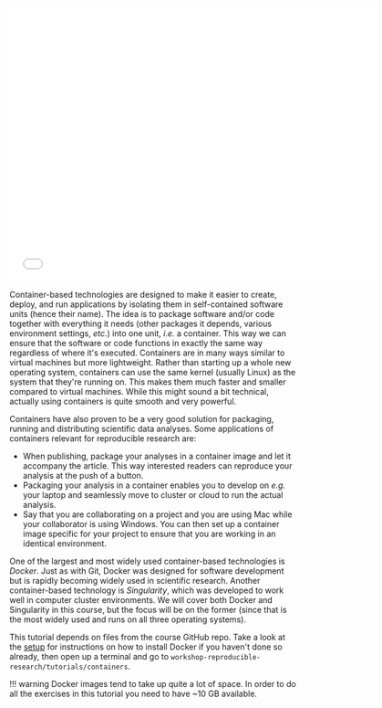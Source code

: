 <iframe id="iframepdf" src="../../../lectures/containers/containers-support.pdf" frameborder="0" width="640" height="480" allowfullscreen="true" mozallowfullscreen="true" webkitallowfullscreen="true"></iframe>
 
<!---
https://docs.google.com/presentation/d/1gWNiLsDgE8g85QieaXy2nDjWfLI-oIFOp3bpGOlQgNs/edit#slide=id.g250c60d4a41_0_5
--->

Container-based technologies are designed to make it easier to create, deploy,
and run applications by isolating them in self-contained software units (hence
their name). The idea is to package software and/or code together with
everything it needs (other packages it depends, various environment settings,
*etc.*) into one unit, *i.e.* a container. This way we can ensure that the
software or code functions in exactly the same way regardless of where it's
executed. Containers are in many ways similar to virtual machines but more
lightweight. Rather than starting up a whole new operating system, containers
can use the same kernel (usually Linux) as the system that they're running on.
This makes them much faster and smaller compared to virtual machines. While
this might sound a bit technical, actually using containers is quite smooth and
very powerful.

Containers have also proven to be a very good solution for packaging, running
and distributing scientific data analyses. Some applications of containers
relevant for reproducible research are:

* When publishing, package your analyses in a container image and let it
  accompany the article. This way interested readers can reproduce your analysis
  at the push of a button.
* Packaging your analysis in a container enables you to develop on *e.g.* your
  laptop and seamlessly move to cluster or cloud to run the actual analysis.
* Say that you are collaborating on a project and you are using Mac while your
  collaborator is using Windows. You can then set up a container image specific
  for your project to ensure that you are working in an identical environment.

One of the largest and most widely used container-based technologies is
*Docker*. Just as with Git, Docker was designed for software development but is
rapidly becoming widely used in scientific research. Another container-based
technology is *Singularity*, which was developed to work well in computer
cluster environments. We will cover both Docker and Singularity
in this course, but the focus will be on the former (since that is the most
widely used and runs on all three operating systems).

This tutorial depends on files from the course GitHub repo. Take a look at the
[setup](pre-course-setup) for instructions on how to install Docker if you
haven't done so already, then open up a terminal and go to
`workshop-reproducible-research/tutorials/containers`.

!!! warning
    Docker images tend to take up quite a lot of space. In order to do all
    the exercises in this tutorial you need to have ~10 GB available.
